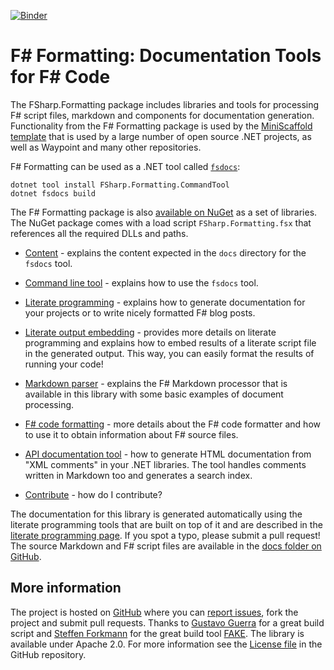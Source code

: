 ﻿[![Binder](https://mybinder.org/badge_logo.svg)](https://mybinder.org/v2/gh/fsprojects/FSharp.Formatting/gh-pages?filepath=index.ipynb)

F# Formatting: Documentation Tools for F# Code
==================================

The FSharp.Formatting package includes libraries and tools for processing F# script files, markdown and components
for documentation generation. Functionality from the F# Formatting package is used by the [MiniScaffold template](https://github.com/TheAngryByrd/MiniScaffold/) 
that is used by a large number of open source .NET projects, as well as Waypoint and many other repositories.

F# Formatting can be used as a .NET tool called [`fsdocs`](commandline.html):

    dotnet tool install FSharp.Formatting.CommandTool
    dotnet fsdocs build 

The F# Formatting package is also [available on NuGet](https://nuget.org/packages/FSharp.Formatting) as a set of libraries. The NuGet package comes with a load script `FSharp.Formatting.fsx` that references all the required DLLs
and paths. 

 - [Content](content.html) - explains the content expected in the `docs` directory for the `fsdocs` tool.
   
 - [Command line tool](commandline.html) - explains how to use the `fsdocs` tool.
   
 - [Literate programming](literate.html) - explains how to generate documentation
   for your projects or to write nicely formatted F# blog posts. 
   
 - [Literate output embedding](evaluation.html) - provides more details on literate programming and
   explains how to embed results of a literate script file in the generated output. This way,
   you can easily format the results of running your code!

 - [Markdown parser](markdown.html) - explains the F# Markdown
   processor that is available in this library with some basic examples of
   document processing.

 - [F# code formatting](codeformat.html) - more details about the F# code
   formatter and how to use it to obtain information about F# source files.

 - [API documentation tool](apidocs.html) - how to generate HTML documentation
   from "XML comments" in your .NET libraries. The tool handles comments written in
   Markdown too and generates a search index.

 - [Contribute](https://github.com/fsprojects/FSharp.Formatting/blob/master/CONTRIBUTING.md) - how do I contribute?

The documentation for this library is generated automatically using the literate programming 
tools that are built on top of it and are described in the [literate programming page](literate.html).
If you spot a typo, please submit a pull request! The source Markdown and F# script files are
available in the [docs folder on GitHub](https://github.com/fsprojects/FSharp.Formatting/tree/master/docs).

More information
----------------

The project is hosted on [GitHub](https://github.com/fsprojects/FSharp.Formatting) where you can 
[report issues](https://github.com/fsprojects/FSharp.Formatting/issues), fork the project and submit pull requests.
Thanks to [Gustavo Guerra](https://github.com/ovatsus) for a great build script and 
[Steffen Forkmann](https://github.com/forki) for the great build tool [FAKE](https://github.com/fsharp/FAKE).
The library is available under Apache 2.0. For more information see the 
[License file](https://github.com/fsprojects/FSharp.Formatting/blob/master/LICENSE.md) in the GitHub repository.
